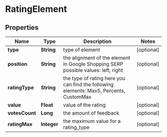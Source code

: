 

# RatingElement


## Properties

| Name | Type | Description | Notes |
|------------ | ------------- | ------------- | -------------|
|**type** | **String** | type of element |  [optional] |
|**position** | **String** | the alignment of the element in Google Shopping SERP possible values: left, right |  [optional] |
|**ratingType** | **String** | the type of rating here you can find the following elements: Max5, Percents, CustomMax |  [optional] |
|**value** | **Float** | value of the rating |  [optional] |
|**votesCount** | **Long** | the amount of feedback |  [optional] |
|**ratingMax** | **Integer** | the maximum value for a rating_type |  [optional] |



